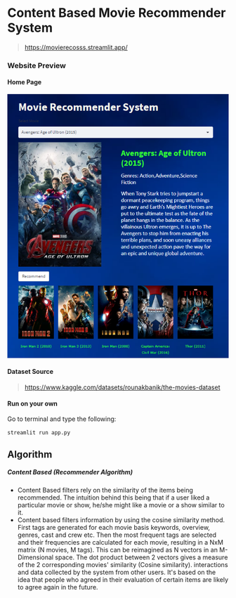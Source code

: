 # Content Based Movie Recommender System
> https://movierecosss.streamlit.app/

### Website Preview
#### Home Page
<img src="images/website_sc.png" width="900">

#### Dataset Source
> https://www.kaggle.com/datasets/rounakbanik/the-movies-dataset

#### Run on your own
Go to terminal and type the following:
```shell
streamlit run app.py
```

## Algorithm
##### Content Based (Recommender Algorithm)
* Content Based filters rely on the similarity of the items being recommended. The intuition behind this being that if a user liked a particular movie or show, he/she might like a movie or a show similar to it.
* Content based filters information by using the cosine similarity method. First tags are generated for each movie basis keywords, overview, genres, cast and crew etc. Then the most frequent tags are selected and their frequencies are calculated for each movie, resulting in a NxM matrix (N movies, M tags). This can be reimagined as N vectors in an M-Dimensional space. The dot product between 2 vectors gives a measure of the 2 corresponding movies' similarity (Cosine similarity).  interactions and data collected by the system from other users. It's based on the idea that people who agreed in their evaluation of certain items are likely to agree again in the future.

